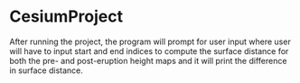 # CesiumProject

After running the project, the program will prompt for user input where user will have to input start and end indices to compute the surface distance for both the pre- and post-eruption height maps and it will print the
difference in surface distance.
